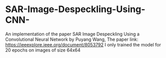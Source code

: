 # SAR-Image-Despeckling-Using-CNN-
An implementation of the paper SAR Image Despeckling Using a Convolutional Neural Network by Puyang Wang,
The paper link: https://ieeexplore.ieee.org/document/8053792
I only trained the model for 20 epochs on images of size 64x64 

